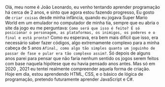 Olá, meu nome é João Leonardo, eu venho tentando aprender programação há cerca de 2 anos, e sinto que agora estou fazendo progresso,
Eu gosto de `criar coisas` desde minha infância, quando eu jogava Super Mario World em um emulador no computador de minha tia, sempre que eu abria
o site da jogo eu me perguntava: `Como será que isso é feito? É só posicionar o personagem, as plataformas, os inimigos, os poderes e o final e está pronto?`
Como eu esperava, era bem mais difícil que isso, era necessário saber fazer códigos, algo extremamente complexo para a minha cabeça de 5 anos `Afinal, como
algo tão simples quanto um joguinho de passar de fase e pular era tão complexo assim?`. Só depois de alguns anos parei para pensar que não faria nenhum sentido os jogos serem feitos
com base naquela hipótese que eu havia pensado anos antes. Mas só em 2020 , 2021 eu tentei realmente compreender aquela forma de criação. Hoje em dia, estou aprendendo HTML, CSS, e
o básico de lógica de programação, pretendo futuramente aprender JavaScript e C#.
